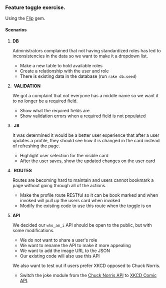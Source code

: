 ### Feature toggle exercise.

Using the [Flip](https://github.com/pda/flip) gem.

#### Scenarios

1. **DB** 

	Administrators complained that not having standardized roles has led to inconsistencies in the data so we want to make it a dropdown list. 
	
	- Make a new table to hold available roles
	- Create a relationship with the user and role
	- There is existing data in the database (run `rake db:seed`)

2.  **VALIDATION** 

	We got a complaint that not everyone has a middle name so we want it to no longer be a required field.

	- Show what the required fields are
	- Show validation errors when a required field is not populated

3.  **JS** 

	It was determined it would be a better user experience that after a user updates a profile, they should see how it is changed in the card instead of refreshing the page.
	
	- Highlight user selection for the visible card
	- After the user saves, show the updated changes on the user card

4.  **ROUTES**

	Routes are becoming hard to maintain and users cannot bookmark a page without going through all of the actions.
	
	- Make the profile route RESTful so it can be book marked and when invoked will pull up the users card when invoked
	- Modify the existing code to use this route when the toggle is on
	
5. **API**

	We decided our `who_am_i` API should be open to the public, but with some modifications.
	
	- We do not want to share a user's role
	- We want to rename the API to make it more appealing
	- We want to add the image URL to the JSON
	- Our existing code will also use this API

	We also want to test out if users prefer XKCD opposed to Chuck Norris.
	
	- Switch the joke module from the [Chuck Norris API](https://api.chucknorris.io/jokes/random) to [XKCD Comic API](https://xkcd.com/info.0.json).

